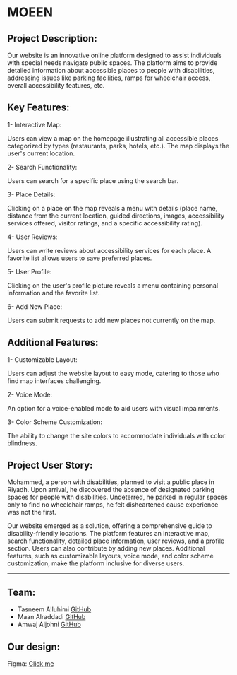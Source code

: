 <h1>MOEEN</h1>
<h2>Project Description:</h2>
Our website is an innovative online platform designed to assist individuals with special needs navigate public spaces. The platform aims to provide detailed information about accessible places to people with disabilities, addressing issues like parking facilities, ramps for wheelchair access, overall accessibility features, etc.

<h2>Key Features:</h2>
1- Interactive Map:

Users can view a map on the homepage illustrating all accessible places categorized by types (restaurants, parks, hotels, etc.). The map displays the user's current location.

2- Search Functionality:

Users can search for a specific place using the search bar.

3- Place Details:

Clicking on a place on the map reveals a menu with details (place name, distance from the current location, guided directions, images, accessibility services offered, visitor ratings, and a specific accessibility rating).

4- User Reviews:

Users can write reviews about accessibility services for each place. A favorite list allows users to save preferred places.

5- User Profile:

Clicking on the user's profile picture reveals a menu containing personal information and the favorite list.

6- Add New Place:

Users can submit requests to add new places not currently on the map.

<h2>Additional Features:</h2>
1- Customizable Layout:

Users can adjust the website layout to easy mode, catering to those who find map interfaces challenging.

2- Voice Mode:

An option for a voice-enabled mode to aid users with visual impairments.

3- Color Scheme Customization:

The ability to change the site colors to accommodate individuals with color blindness.

<h2>Project User Story:</h2>
Mohammed, a person with disabilities, planned to visit a public place in Riyadh. Upon arrival, he discovered the absence of designated parking spaces for people with disabilities. Undeterred, he parked in regular spaces only to find no wheelchair ramps, he felt disheartened cause experience was not the first.

Our website emerged as a solution, offering a comprehensive guide to disability-friendly locations. The platform features an interactive map, search functionality, detailed place information, user reviews, and a profile section. Users can also contribute by adding new places. Additional features, such as customizable layouts, voice mode, and color scheme customization, make the platform inclusive for diverse users.

<hr/>

<h2>Team:</h2>
<ul>
  <li>Tasneem Alluhimi <a target='_blank' href='https://github.com/TasAlluhimi'>GitHub</a></li>
  <li>Maan Alraddadi <a target='_blank' href='https://github.com/Amwaj-M'>GitHub</a></li>
  <li>Amwaj Aljohni <a target='_blank' href='https://github.com/MaanRaddadi'>GitHub</a></li>
</ul>


<h2>Our design:</h2>
Figma: <a target='_blank' href='https://www.figma.com/file/TP2qqTpXkcjVp0W04zd76B/final?type=design&node-id=0%3A1&mode=design&t=Zvs4aYdX2GAj8khr-1'>Click me</a>
